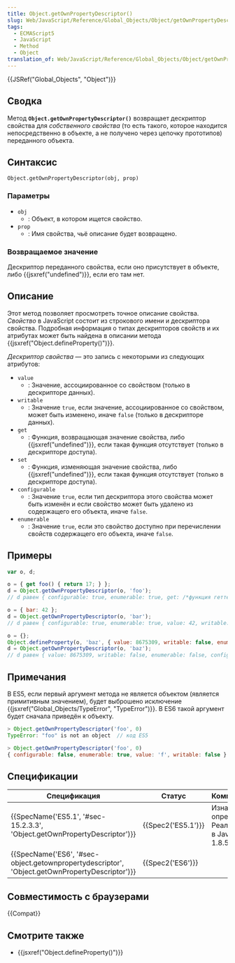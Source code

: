 ```yaml
---
title: Object.getOwnPropertyDescriptor()
slug: Web/JavaScript/Reference/Global_Objects/Object/getOwnPropertyDescriptor
tags:
  - ECMAScript5
  - JavaScript
  - Method
  - Object
translation_of: Web/JavaScript/Reference/Global_Objects/Object/getOwnPropertyDescriptor
---
```

{{JSRef("Global_Objects", "Object")}}

## Сводка

Метод **`Object.getOwnPropertyDescriptor()`** возвращает дескриптор свойства для _собственного свойства_ (то есть такого, которое находится непосредственно в объекте, а не получено через цепочку прототипов) переданного объекта.

## Синтаксис

```
Object.getOwnPropertyDescriptor(obj, prop)
```

### Параметры

- `obj`
  - : Объект, в котором ищется свойство.
- `prop`
  - : Имя свойства, чьё описание будет возвращено.

### Возвращаемое значение

Дескриптор переданного свойства, если оно присутствует в объекте, либо {{jsxref("undefined")}}, если его там нет.

## Описание

Этот метод позволяет просмотреть точное описание свойства. _Свойство_ в JavaScript состоит из строкового имени и дескриптора свойства. Подробная информация о типах дескрипторов свойств и их атрибутах может быть найдена в описании метода {{jsxref("Object.defineProperty()")}}.

_Дескриптор свойства_ — это запись с некоторыми из следующих атрибутов:

- `value`
  - : Значение, ассоциированное со свойством (только в дескрипторе данных).
- `writable`
  - : Значение `true`, если значение, ассоциированное со свойством, может быть изменено, иначе `false` (только в дескрипторе данных).
- `get`
  - : Функция, возвращающая значение свойства, либо {{jsxref("undefined")}}, если такая функция отсутствует (только в дескрипторе доступа).
- `set`
  - : Функция, изменяющая значение свойства, либо {{jsxref("undefined")}}, если такая функция отсутствует (только в дескрипторе доступа).
- `configurable`
  - : Значение `true`, если тип дескриптора этого свойства может быть изменён и если свойство может быть удалено из содержащего его объекта, иначе `false`.
- `enumerable`
  - : Значение `true`, если это свойство доступно при перечислении свойств содержащего его объекта, иначе `false`.

## Примеры

```js
var o, d;

o = { get foo() { return 17; } };
d = Object.getOwnPropertyDescriptor(o, 'foo');
// d равен { configurable: true, enumerable: true, get: /*функция геттера*/, set: undefined }

o = { bar: 42 };
d = Object.getOwnPropertyDescriptor(o, 'bar');
// d равен { configurable: true, enumerable: true, value: 42, writable: true }

o = {};
Object.defineProperty(o, 'baz', { value: 8675309, writable: false, enumerable: false });
d = Object.getOwnPropertyDescriptor(o, 'baz');
// d равен { value: 8675309, writable: false, enumerable: false, configurable: false }
```

## Примечания

В ES5, если первый аргумент метода не является объектом (является примитивным значением), будет выброшено исключение {{jsxref("Global_Objects/TypeError", "TypeError")}}. В ES6 такой аргумент будет сначала приведён к объекту.

```js
> Object.getOwnPropertyDescriptor('foo', 0)
TypeError: "foo" is not an object  // код ES5

> Object.getOwnPropertyDescriptor('foo', 0)
{ configurable: false, enumerable: true, value: 'f', writable: false }  // код ES6
```

## Спецификации

| Спецификация                                                                                                                 | Статус                   | Комментарии                                              |
| ---------------------------------------------------------------------------------------------------------------------------- | ------------------------ | -------------------------------------------------------- |
| {{SpecName('ES5.1', '#sec-15.2.3.3', 'Object.getOwnPropertyDescriptor')}}                             | {{Spec2('ES5.1')}} | Изначальное определение. Реализована в JavaScript 1.8.5. |
| {{SpecName('ES6', '#sec-object.getownpropertydescriptor', 'Object.getOwnPropertyDescriptor')}} | {{Spec2('ES6')}}     |                                                          |

## Совместимость с браузерами

{{Compat}}

## Смотрите также

- {{jsxref("Object.defineProperty()")}}
